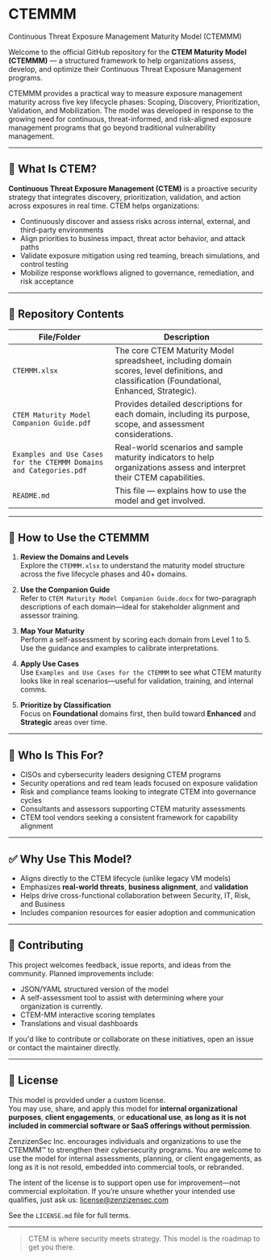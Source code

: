 # CTEMMM
Continuous Threat Exposure Management Maturity Model (CTEMMM)

Welcome to the official GitHub repository for the **CTEM Maturity Model (CTEMMM)** — a structured framework to help organizations assess, develop, and optimize their Continuous Threat Exposure Management programs.

CTEMMM provides a practical way to measure exposure management maturity across five key lifecycle phases: Scoping, Discovery, Prioritization, Validation, and Mobilization. The model was developed in response to the growing need for continuous, threat-informed, and risk-aligned exposure management programs that go beyond traditional vulnerability management.

---

## 📌 What Is CTEM?

**Continuous Threat Exposure Management (CTEM)** is a proactive security strategy that integrates discovery, prioritization, validation, and action across exposures in real time. CTEM helps organizations:

- Continuously discover and assess risks across internal, external, and third-party environments
- Align priorities to business impact, threat actor behavior, and attack paths
- Validate exposure mitigation using red teaming, breach simulations, and control testing
- Mobilize response workflows aligned to governance, remediation, and risk acceptance

---

## 📁 Repository Contents

| File/Folder | Description |
|-------------|-------------|
| `CTEMMM.xlsx` | The core CTEM Maturity Model spreadsheet, including domain scores, level definitions, and classification (Foundational, Enhanced, Strategic). |
| `CTEM Maturity Model Companion Guide.pdf` | Provides detailed descriptions for each domain, including its purpose, scope, and assessment considerations. |
| `Examples and Use Cases for the CTEMMM Domains and Categories.pdf` | Real-world scenarios and sample maturity indicators to help organizations assess and interpret their CTEM capabilities. |
| `README.md` | This file — explains how to use the model and get involved. |

---

## 🧭 How to Use the CTEMMM

1. **Review the Domains and Levels**  
   Explore the `CTEMMM.xlsx` to understand the maturity model structure across the five lifecycle phases and 40+ domains.

2. **Use the Companion Guide**  
   Refer to `CTEM Maturity Model Companion Guide.docx` for two-paragraph descriptions of each domain—ideal for stakeholder alignment and assessor training.

3. **Map Your Maturity**  
   Perform a self-assessment by scoring each domain from Level 1 to 5. Use the guidance and examples to calibrate interpretations.

4. **Apply Use Cases**  
   Use `Examples and Use Cases for the CTEMMM` to see what CTEM maturity looks like in real scenarios—useful for validation, training, and internal comms.

5. **Prioritize by Classification**  
   Focus on **Foundational** domains first, then build toward **Enhanced** and **Strategic** areas over time.

---

## 🧠 Who Is This For?

- CISOs and cybersecurity leaders designing CTEM programs
- Security operations and red team leads focused on exposure validation
- Risk and compliance teams looking to integrate CTEM into governance cycles
- Consultants and assessors supporting CTEM maturity assessments
- CTEM tool vendors seeking a consistent framework for capability alignment

---

## ✅ Why Use This Model?

- Aligns directly to the CTEM lifecycle (unlike legacy VM models)
- Emphasizes **real-world threats**, **business alignment**, and **validation**
- Helps drive cross-functional collaboration between Security, IT, Risk, and Business
- Includes companion resources for easier adoption and communication

---

## 📣 Contributing

This project welcomes feedback, issue reports, and ideas from the community. Planned improvements include:

- JSON/YAML structured version of the model
- A self-assessment tool to assist with determining where your organization is currently. 
- CTEM-MM interactive scoring templates
- Translations and visual dashboards

If you'd like to contribute or collaborate on these initiatives, open an issue or contact the maintainer directly.

---

## 📜 License

This model is provided under a custom license.  
You may use, share, and apply this model for **internal organizational purposes**, **client engagements**, or **educational use**, **as long as it is not included in commercial software or SaaS offerings without permission**.

ZenzizenSec Inc. encourages individuals and organizations to use the CTEMMM™ to strengthen their cybersecurity programs. You are
welcome to use the model for internal assessments, planning, or client engagements, as long as it is not resold, embedded into
commercial tools, or rebranded.

The intent of the license is to support open use for improvement—not commercial exploitation. If you’re unsure whether your 
intended use qualifies, just ask us: license@zenzizensec.com

See the `LICENSE.md` file for full terms.

---

> CTEM is where security meets strategy. This model is the roadmap to get you there.
